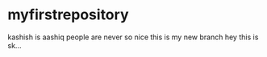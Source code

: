 # myfirstrepository

kashish is aashiq
people are never so nice
this is my new branch
hey this is sk...